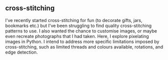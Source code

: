 ## cross-stitching
I've recently started cross-stitching for fun (to decorate gifts, jars, bookmarks etc.) but I've been struggling to find quality cross-stitching patterns to use. I also wanted the chance to customise images, or maybe even recreate photographs that I had taken. Here, I explore pixelating images in Python. I intend to address more specific limitations imposed by cross-stitching, such as limited threads and colours available, rotations, and edge detection.
